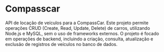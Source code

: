 # Compasscar
API de locação de veículos para a CompassCar. Este projeto permite operações CRUD (Create, Read, Update, Delete) de carros, utilizando Node.js e MySQL, sem o uso de frameworks externos. O projeto é focado em operações de backend, incluindo a criação, consulta, atualização e exclusão de registros de veículos no banco de dados.
